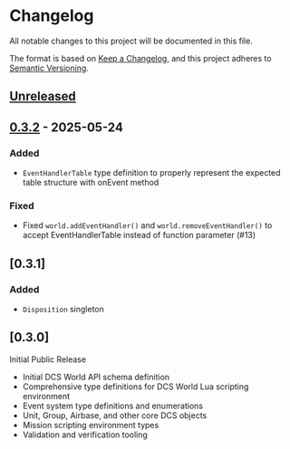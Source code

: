 # Changelog

All notable changes to this project will be documented in this file.

The format is based on [Keep a Changelog](https://keepachangelog.com/en/1.0.0/),
and this project adheres to [Semantic Versioning](https://semver.org/spec/v2.0.0.html).

## [Unreleased]

## [0.3.2] - 2025-05-24

### Added

- `EventHandlerTable` type definition to properly represent the expected table structure with onEvent method

### Fixed
- Fixed `world.addEventHandler()` and `world.removeEventHandler()` to accept EventHandlerTable instead of function parameter (#13)

## [0.3.1]

### Added

- `Disposition` singleton

## [0.3.0]
Initial Public Release

- Initial DCS World API schema definition
- Comprehensive type definitions for DCS World Lua scripting environment
- Event system type definitions and enumerations
- Unit, Group, Airbase, and other core DCS objects
- Mission scripting environment types
- Validation and verification tooling

[unreleased]: https://github.com/YourUsername/dcs-world-schema/compare/v0.3.2...HEAD
[0.3.2]: https://github.com/YourUsername/dcs-world-schema/releases/tag/v0.3.2 
